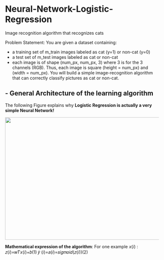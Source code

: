 # Neural-Network-Logistic-Regression
Image recognition algorithm that recognizes cats

Problem Statement: You are given a dataset containing:

- a training set of m_train images labeled as cat (y=1) or non-cat (y=0)
- a test set of m_test images labeled as cat or non-cat
- each image is of shape (num_px, num_px, 3) where 3 is for the 3 channels (RGB). Thus, each image is square (height = num_px) and (width = num_px).
You will build a simple image-recognition algorithm that can correctly classify pictures as cat or non-cat.

## - General Architecture of the learning algorithm ##

The following Figure explains why **Logistic Regression is actually a very simple Neural Network!**

<img src="https://i1.wp.com/www.maolintu.com/wp-content/uploads/2018/02/LogReg_kiank.png?fit=1036%2C804&ssl=1" style="width:650px;height:400px;">

**Mathematical expression of the algorithm**:
For one example  𝑥(𝑖) :
𝑧(𝑖)=𝑤𝑇𝑥(𝑖)+𝑏(1)
𝑦̂ (𝑖)=𝑎(𝑖)=𝑠𝑖𝑔𝑚𝑜𝑖𝑑(𝑧(𝑖))(2)
